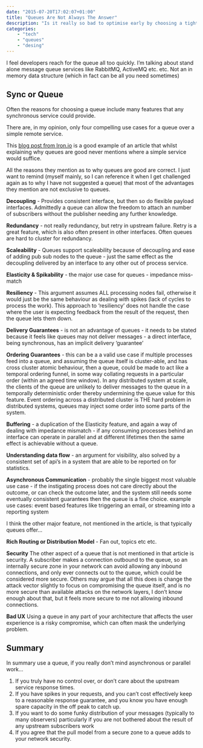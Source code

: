 ```yaml
---
date: "2015-07-20T17:02:07+01:00"
title: "Queues Are Not Always The Answer"
description: "Is it really so bad to optimise early by choosing a tighter encoding early."
categories:
    - "tech"
    - "queues"
    - "desing"
---
```


I feel developers reach for the queue all too quickly. I’m talking about stand alone message queue services like RabbitMQ, ActiveMQ etc. etc. Not an in memory data structure (which in fact can be all you need sometimes)

<!--more-->

## Sync or Queue

Often the reasons for choosing a queue include many features that any synchronous service could provide.

There are, in my opinion, only four compelling use cases for a queue over a simple remote service.

This [blog post from Iron.io](http://blog.iron.io/2012/12/top-10-uses-for-message-queue.html) is a good example of an article that whilst explaining why queues are good never mentions where a simple service would suffice. 

All the reasons they mention as to why queues are good are correct. I just want to remind (myself mainly, so I can reference it when I get challenged again as to why I have not suggested a queue) that most of the advantages they mention are not exclusive to queues. 

**Decoupling** - Provides consistent interface, but then so do flexible payload interfaces. Admittedly a queue can allow the freedom to attach an number of subscribers without the publisher needing any further knowledge.

**Redundancy** - not really redundancy, but retry in upstream failure. Retry is a great feature, which is also often present in other interfaces. Often queues are hard to cluster for redundancy. 

**Scaleability** - Queues support scaleability because of decoupling and ease of adding pub sub nodes to the queue - just the same effect as the decoupling delivered by an interface to any other out of process service.

**Elasticity & Spikability** - the major use case  for queues - impedance miss-match

**Resiliency** - This argument assumes ALL processing nodes fail, otherwise it would just be the same behaviour as dealing with spikes (lack of cycles to process the work). This approach to ‘resiliency’ does not handle the case where the user is expecting feedback from the result of the request, then the queue lets them down.

**Delivery Guarantees** - is not an advantage of queues - it needs to be stated because it feels like queues may not deliver messages - a direct interface, being synchronous, has an implicit delivery ‘guarantee’

**Ordering Guarantees** - this can be a a valid use case if multiple processes feed into a queue, and assuming the queue itself is cluster-able, and has cross cluster atomic behaviour, then a queue, could be made to act like a temporal ordering funnel, in some way collating requests in a particular order (within an agreed time window). In any distributed system at scale, the clients of the queue are unlikely to deliver messages to the queue in a temporally deterministic order thereby undermining the queue value for this feature. Event ordering across a distributed cluster is THE hard problem in distributed systems, queues may inject some order into some parts of the system.

**Buffering** - a duplication of the Elasticity feature, and again a way of dealing with impedance mismatch - if any consuming processes behind an interface can operate in parallel and at different lifetimes then the same effect is achievable without a queue.

**Understanding data flow** - an argument for visibility, also solved by a consistent set of api’s in a system that are able to be reported on for statistics.

**Asynchronous Communication** - probably the single biggest most valuable use case - if the instigating process does not care directly about the outcome, or can check the outcome later, and the system still needs some eventually consistent guarantees then the queue is a fine choice. example use cases: event based features like triggering an email, or streaming into a reporting system

I think the other major feature, not mentioned in the article, is that typically queues offer... 

**Rich Routing or Distribution Model** - Fan out, topics etc etc. 

**Security**
The other aspect of a queue that is not mentioned in that article is security. A subscriber makes a connection outbound to the queue, so an internally secure zone in your network can avoid allowing any inbound connections, and only ever connects out to the queue, which could be considered more secure. Others may argue that all this does is change the attack vector slightly to focus on compromising the queue itself, and is no more secure than available attacks on the network layers, I don’t know enough about that, but it feels more secure to me not allowing inbound connections. 

**Bad UX**
Using a queue in any part of your architecture that affects the user experience is a risky compromise, which can often mask the underlying problem.

## Summary
In summary use a queue, if you really don’t mind asynchronous or parallel work...

1. If you truly have no control over, or don’t care about the upstream service response times.
2. If you have spikes in your requests, and you can’t cost effectively keep to a reasonable response guarantee, and you know you have enough spare capacity in the off peak to catch up.
3. If you want to do some funky distribution of your messages (typically to many observers) particularly if you are not bothered about the result of any upstream subscribers work  
4. If you agree that the pull model from a secure zone to a queue adds to your network security.
